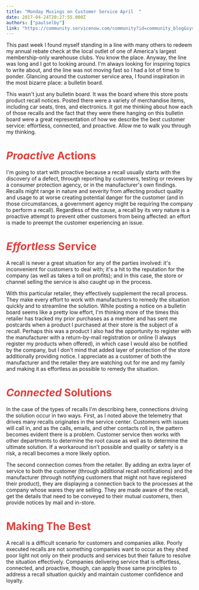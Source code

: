 ```yaml
---
title: "Monday Musings on Customer Service April  "
date: 2017-04-24T20:27:55.000Z
authors: ["paulselby"]
link: "https://community.servicenow.com/community?id=community_blog&sys_id=e73d6ee5dbd0dbc01dcaf3231f961970"
---
```

<p>This past week I found myself standing in a line with many others to redeem my annual rebate check at the local outlet of one of America's largest membership-only warehouse clubs. You know the place. Anyway, the line was long and I got to looking around. I'm always looking for inspiring topics to write about, and the line was not moving fast so I had a lot of time to ponder. Glancing around the customer service area, I found inspiration in the most bizarre place: a bulletin board.</p><p></p><p>This wasn't just any bulletin board. It was the board where this store posts product recall notices. Posted there were a variety of merchandise items, including car seats, tires, and electronics. It got me thinking about how each of those recalls and the fact that they were there hanging on this bulletin board were a great representation of how we describe the best customer service: effortless, connected, and proactive. Allow me to walk you through my thinking.</p><p></p><h1><span style="color: #e23d39;"><em>Proactive</em> Actions</span></h1><p>I'm going to start with proactive because a recall usually starts with the discovery of a defect, through reporting by customers, testing or reviews by a consumer protection agency, or in the manufacturer's own findings. Recalls might range in nature and severity from affecting product quality and usage to at worse creating potential danger for the customer (and in those circumstances, a government agency might be requiring the company to perform a recall). Regardless of the cause, a recall by its very nature is a proactive attempt to prevent other customers from being affected: an effort is made to preempt the customer experiencing an issue.</p><p></p><h1><span style="color: #e23d39;"><em>Effortless</em> Service</span></h1><p>A recall is never a great situation for any of the parties involved: it's inconvenient for customers to deal with; it's a hit to the reputation for the company (as well as takes a toll on profits); and in this case, the store or channel selling the service is also caught up in the process.</p><p></p><p>With this particular retailer, they effectively supplement the recall process. They make every effort to work with manufacturers to remedy the situation quickly and to streamline the solution. While posting a notice on a bulletin board seems like a pretty low effort, I'm thinking more of the times this retailer has tracked my prior purchases as a member and has sent me postcards when a product I purchased at their store is the subject of a recall. Perhaps this was a product I also had the opportunity to register with the manufacturer with a return-by-mail registration or online (I always register my products when offered), in which case I would also be notified by the company, but I don't mind that added layer of protection of the store additionally providing notice. I appreciate as a customer of both the manufacturer and the retailer they are watching out for me and my family and making it as effortless as possible to remedy the situation.</p><p></p><h1><span style="color: #e23d39;"><em>Connected</em> Solutions</span></h1><p>In the case of the types of recalls I'm describing here, connections driving the solution occur in two ways. First, as I noted above the telemetry that drives many recalls originates in the service center. Customers with issues will call in, and as the calls, emails, and other contacts roll in, the pattern becomes evident there is a problem. Customer service then works with other departments to determine the root cause as well as to determine the ultimate solution. If a workaround isn't possible and quality or safety is a risk, a recall becomes a more likely option.</p><p></p><p>The second connection comes from the retailer. By adding an extra layer of service to both the customer (through additional recall notifications) and the manufacturer (through notifying customers that might not have registered their product), they are displaying a connection back to the processes at the company whose wares they are selling. They are made aware of the recall, get the details that need to be conveyed to their mutual customers, then provide notices by mail and in-store.</p><p></p><h1><span style="color: #e23d39;">Making The Best</span></h1><p>A recall is a difficult scenario for customers and companies alike. Poorly executed recalls are not something companies want to occur as they shed poor light not only on their products and services but their failure to resolve the situation effectively. Companies delivering service that is effortless, connected, and proactive, though, can apply those same principles to address a recall situation quickly and maintain customer confidence and loyalty.</p>